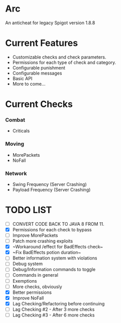 # Arc
An anticheat for legacy Spigot version 1.8.8

# Current Features
- Customizable checks and check parameters.
- Permissions for each type of check and category.
- Configurable punishment
- Configurable messages
- Basic API
- More to come...

# Current Checks
### Combat
- Criticals
### Moving
- MorePackets
- NoFall
### Network
- Swing Frequency (Server Crashing)
- Payload Frequency (Server Crashing)


# TODO LIST

- [ ] CONVERT CODE BACK TO JAVA 8 FROM 11.
- [x] Permissions for each check to bypass
- [ ] Improve MorePackets
- [ ] Patch more crashing exploits
- [x] ~Workaround /effect for BadEffects check~
- [x] ~Fix BadEffects potion duration~
- [ ] Better information system with violations
- [ ] Debug system
- [ ] Debug/Information commands to toggle
- [ ] Commands in general
- [ ] Exemptions 
- [ ] More checks, obviously
- [x] Better permissions
- [x] Improve NoFall 
- [x] Lag Checking/Refactoring before continuing
- [ ] Lag Checking #2 - After 3 more checks
- [ ] Lag Checking #3 - After 6 more checks
